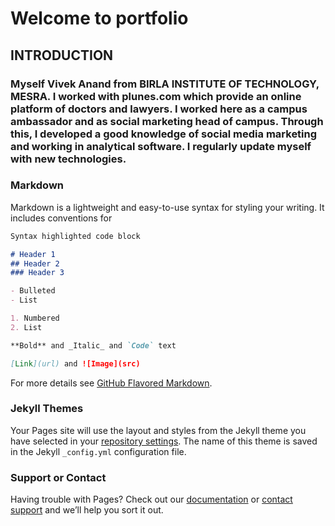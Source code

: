 <H1>Welcome to portfolio
<h2> INTRODUCTION<BR>
<H3>Myself Vivek Anand from BIRLA INSTITUTE OF TECHNOLOGY, MESRA. I worked with plunes.com which provide an online platform of doctors and lawyers. I worked here as a campus ambassador and as social marketing head of campus. Through this, I developed a good knowledge of social media marketing and working in analytical software. I regularly update myself with new technologies.


### Markdown

Markdown is a lightweight and easy-to-use syntax for styling your writing. It includes conventions for

```markdown
Syntax highlighted code block

# Header 1
## Header 2
### Header 3

- Bulleted
- List

1. Numbered
2. List

**Bold** and _Italic_ and `Code` text

[Link](url) and ![Image](src)
```

For more details see [GitHub Flavored Markdown](https://guides.github.com/features/mastering-markdown/).

### Jekyll Themes

Your Pages site will use the layout and styles from the Jekyll theme you have selected in your [repository settings](https://github.com/tuckru/portpolio/settings). The name of this theme is saved in the Jekyll `_config.yml` configuration file.

### Support or Contact

Having trouble with Pages? Check out our [documentation](https://help.github.com/categories/github-pages-basics/) or [contact support](https://github.com/contact) and we’ll help you sort it out.
